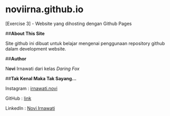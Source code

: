 # noviirna.github.io
 [Exercise 3] - Website yang dihosting dengan Github Pages


##**About This Site**

Site github ini dibuat untuk belajar mengenai penggunaan repository github dalam development website.


##**Author**

N**ovi** Irnawati dari kelas _Daring Fox_


##**Tak Kenal Maka Tak Sayang...**

Instagram : [irnawati.novi](instagram.com/irnawati.novi)

GitHub : [link](https://github.com/noviirna/)

LinkedIn : [Novi Irnawati](https://www.linkedin.com/in/novi-irnawati/)

